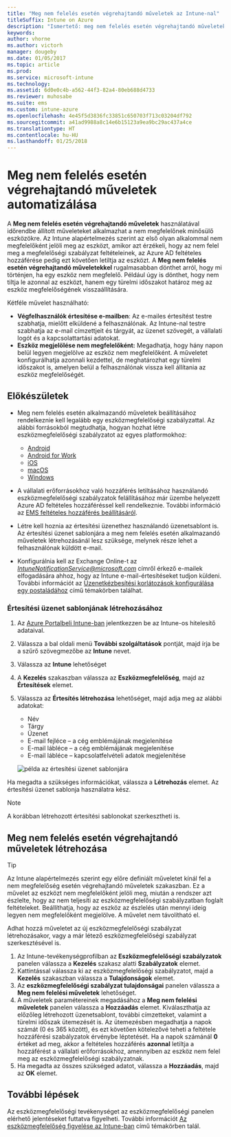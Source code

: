 ```yaml
---
title: "Meg nem felelés esetén végrehajtandó műveletek az Intune-nal"
titleSuffix: Intune on Azure
description: "Ismertető: meg nem felelés esetén végrehajtandó műveletek létrehozása az Intune-nal"
keywords: 
author: vhorne
ms.author: victorh
manager: dougeby
ms.date: 01/05/2017
ms.topic: article
ms.prod: 
ms.service: microsoft-intune
ms.technology: 
ms.assetid: 6d0e0c4b-a562-44f3-82a4-80eb688d4733
ms.reviewer: muhosabe
ms.suite: ems
ms.custom: intune-azure
ms.openlocfilehash: 4e45f5d3836fc33851c650703f713c03204df792
ms.sourcegitcommit: a41ad9988a8c14e6b15123a9ea9bc29ac437a4ce
ms.translationtype: HT
ms.contentlocale: hu-HU
ms.lasthandoff: 01/25/2018
---
```

# <a name="automate-actions-for-noncompliance"></a>Meg nem felelés esetén végrehajtandó műveletek automatizálása

A **Meg nem felelés esetén végrehajtandó műveletek** használatával időrendbe állított műveleteket alkalmazhat a nem megfelelőnek minősülő eszközökre. Az Intune alapértelmezés szerint az első olyan alkalommal nem megfelelőként jelöli meg az eszközt, amikor azt érzékeli, hogy az nem felel meg a megfelelőségi szabályzat feltételeinek, az Azure AD feltételes hozzáférése pedig ezt követően letiltja az eszközt. A **Meg nem felelés esetén végrehajtandó műveletekkel** rugalmasabban dönthet arról, hogy mi történjen, ha egy eszköz nem megfelelő. Például úgy is dönthet, hogy nem tiltja le azonnal az eszközt, hanem egy türelmi időszakot határoz meg az eszköz megfelelőségének visszaállítására.

Kétféle művelet használható:

-   **Végfelhasználók értesítése e-mailben**: Az e-mailes értesítést testre szabhatja, mielőtt elküldené a felhasználónak. Az Intune-nal testre szabhatja az e-mail címzettjeit és tárgyát, az üzenet szövegét, a vállalati logót és a kapcsolattartási adatokat.
-   **Eszköz megjelölése nem megfelelőként:** Megadhatja, hogy hány napon belül legyen megjelölve az eszköz nem megfelelőként. A műveletet konfigurálhatja azonnali kezdettel, de meghatározhat egy türelmi időszakot is, amelyen belül a felhasználónak vissza kell állítania az eszköz megfelelőségét.

## <a name="before-you-begin"></a>Előkészületek

- Meg nem felelés esetén alkalmazandó műveletek beállításához rendelkeznie kell legalább egy eszközmegfelelőségi szabályzattal. Az alábbi forrásokból megtudhatja, hogyan hozhat létre eszközmegfelelőségi szabályzatot az egyes platformokhoz:

    -   [Android](compliance-policy-create-android.md)
    -   [Android for Work](compliance-policy-create-android-for-work.md)
    -   [iOS](compliance-policy-create-ios.md)
    -   [macOS](compliance-policy-create-mac-os.md)
    -   [Windows](compliance-policy-create-windows.md)

- A vállalati erőforrásokhoz való hozzáférés letiltásához használandó eszközmegfelelőségi szabályzatok felállításához már üzembe helyezett Azure AD feltételes hozzáféréssel kell rendelkeznie. További információ az [EMS feltételes hozzáférés beállításáról](https://docs.microsoft.com/azure/active-directory/active-directory-conditional-access).

- Létre kell hoznia az értesítési üzenethez használandó üzenetsablont is. Az értesítési üzenet sablonjára a meg nem felelés esetén alkalmazandó műveletek létrehozásánál lesz szüksége, melynek része lehet a felhasználónak küldött e-mail.

- Konfigurálnia kell az Exchange Online-t az *IntuneNotificationService@microsoft.com* címről érkező e-mailek elfogadására ahhoz, hogy az Intune e-mail-értesítéseket tudjon küldeni. További információt az [Üzenetkézbesítési korlátozások konfigurálása egy postaládához](https://technet.microsoft.com/library/bb397214(v=exchg.160).aspx) című témakörben találhat.

### <a name="to-create-a-notification-message-template"></a>Értesítési üzenet sablonjának létrehozásához

1. Az [Azure Portalbeli Intune-ban](https://portal.azure.com) jelentkezzen be az Intune-os hitelesítő adataival.
2. Válassza a bal oldali menü **További szolgáltatások** pontját, majd írja be a szűrő szövegmezőbe az **Intune** nevet.
3. Válassza az **Intune** lehetőséget
4. A **Kezelés** szakaszban válassza az **Eszközmegfelelőség**, majd az **Értesítések** elemet.
5. Válassza az **Értesítés létrehozása** lehetőséget, majd adja meg az alábbi adatokat:
    - Név
    - Tárgy
    - Üzenet
    - E-mail fejléce – a cég emblémájának megjelenítése
    - E-mail lábléce – a cég emblémájának megjelenítése
    - E-mail lábléce – kapcsolatfelvételi adatok megjelenítése

   ![példa az értesítési üzenet sablonjára](./media/actionsfornoncompliance-1.PNG)

Ha megadta a szükséges információkat, válassza a **Létrehozás** elemet. Az értesítési üzenet sablonja használatra kész.

> [!NOTE] 
> A korábban létrehozott értesítési sablonokat szerkesztheti is.

## <a name="to-create-actions-for-non-compliance"></a>Meg nem felelés esetén végrehajtandó műveletek létrehozása

> [!TIP]
> Az Intune alapértelmezés szerint egy előre definiált műveletet kínál fel a nem megfelelőség esetén végrehajtandó műveletek szakaszban. Ez a művelet az eszközt nem megfelelőként jelöli meg, miután a rendszer azt észlelte, hogy az nem teljesíti az eszközmegfelelőségi szabályzatban foglalt feltételeket. Beállíthatja, hogy az eszköz az észlelés után mennyi ideig legyen nem megfelelőként megjelölve. A művelet nem távolítható el.

Adhat hozzá műveletet az új eszközmegfelelőségi szabályzat létrehozásakor, vagy a már létező eszközmegfelelőségi szabályzat szerkesztésével is.

1.  Az Intune-tevékenységprofilban az **Eszközmegfelelőségi szabályzatok** panelen válassza a **Kezelés** szakasz alatti **Szabályzatok** elemet.
2.  Kattintással válassza ki az eszközmegfelelőségi szabályzatot, majd a **Kezelés** szakaszban válassza a **Tulajdonságok** elemet.
3.  Az **eszközmegfelelőségi szabályzat tulajdonságai** panelen válassza a **Meg nem felelési műveletek** lehetőséget.
4.  A műveletek paramétereinek megadásához a **Meg nem felelési műveletek** panelen válassza a **Hozzáadás** elemet. Kiválaszthatja az előzőleg létrehozott üzenetsablont, további címzetteket, valamint a türelmi időszak ütemezését is. Az ütemezésben megadhatja a napok számát (0 és 365 között), és ezt követően kötelezővé teheti a feltétele hozzáférési szabályzatok érvénybe léptetését. Ha a napok számánál **0** értéket ad meg, akkor a feltételes hozzáférés **azonnal** letiltja a hozzáférést a vállalati erőforrásokhoz, amennyiben az eszköz nem felel meg az eszközmegfelelőségi szabályzatnak.
5.  Ha megadta az összes szükséged adatot, válassza a **Hozzáadás**, majd az **OK** elemet.

## <a name="next-steps"></a>További lépések
Az eszközmegfelelőségi tevékenységet az eszközmegfelelőségi panelen elérhető jelentéseket futtatva figyelheti. További információt [Az eszközmegfelelőség figyelése az Intune-ban](device-compliance-monitor.md) című témakörben talál.

